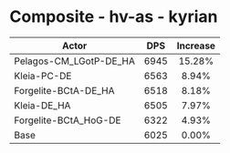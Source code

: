 # Composite - hv-as - kyrian
| Actor | DPS | Increase |
|---|:---:|:---:|
|Pelagos-CM_LGotP-DE_HA|6945|15.28%|
|Kleia-PC-DE|6563|8.94%|
|Forgelite-BCtA-DE_HA|6518|8.18%|
|Kleia-DE_HA|6505|7.97%|
|Forgelite-BCtA_HoG-DE|6322|4.93%|
|Base|6025|0.00%|
